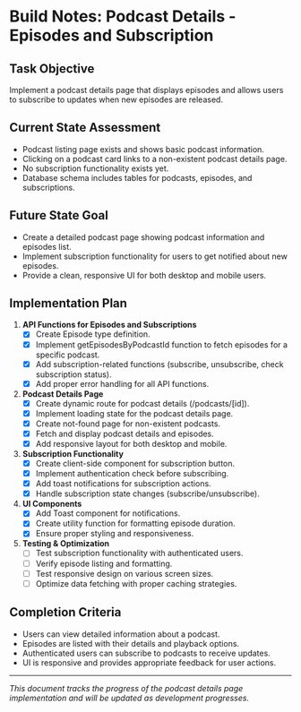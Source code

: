 # Build Notes: Podcast Details - Episodes and Subscription

## Task Objective
Implement a podcast details page that displays episodes and allows users to subscribe to updates when new episodes are released.

## Current State Assessment
- Podcast listing page exists and shows basic podcast information.
- Clicking on a podcast card links to a non-existent podcast details page.
- No subscription functionality exists yet.
- Database schema includes tables for podcasts, episodes, and subscriptions.

## Future State Goal
- Create a detailed podcast page showing podcast information and episodes list.
- Implement subscription functionality for users to get notified about new episodes.
- Provide a clean, responsive UI for both desktop and mobile users.

## Implementation Plan

1. **API Functions for Episodes and Subscriptions**
   - [x] Create Episode type definition.
   - [x] Implement getEpisodesByPodcastId function to fetch episodes for a specific podcast.
   - [x] Add subscription-related functions (subscribe, unsubscribe, check subscription status).
   - [x] Add proper error handling for all API functions.

2. **Podcast Details Page**
   - [x] Create dynamic route for podcast details (/podcasts/[id]).
   - [x] Implement loading state for the podcast details page.
   - [x] Create not-found page for non-existent podcasts.
   - [x] Fetch and display podcast details and episodes.
   - [x] Add responsive layout for both desktop and mobile.

3. **Subscription Functionality**
   - [x] Create client-side component for subscription button.
   - [x] Implement authentication check before subscribing.
   - [x] Add toast notifications for subscription actions.
   - [x] Handle subscription state changes (subscribe/unsubscribe).

4. **UI Components**
   - [x] Add Toast component for notifications.
   - [x] Create utility function for formatting episode duration.
   - [x] Ensure proper styling and responsiveness.

5. **Testing & Optimization**
   - [ ] Test subscription functionality with authenticated users.
   - [ ] Verify episode listing and formatting.
   - [ ] Test responsive design on various screen sizes.
   - [ ] Optimize data fetching with proper caching strategies.

## Completion Criteria
- Users can view detailed information about a podcast.
- Episodes are listed with their details and playback options.
- Authenticated users can subscribe to podcasts to receive updates.
- UI is responsive and provides appropriate feedback for user actions.

---

_This document tracks the progress of the podcast details page implementation and will be updated as development progresses._ 